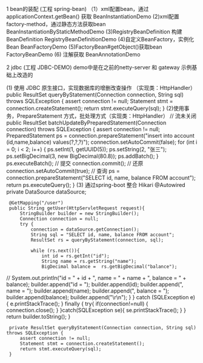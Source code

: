 1 bean的装配 (工程 spring-bean)
（1）xml配置bean，通过applicationContext.getBean() 获取
    BeanInstantiationDemo
 (2)xml配置 factory-method，通过静态方法获取bean
    BeanInstantiationByStaticMethodDemo
 (3)RegistryBeanDefinition 构建BeanDefinition
    RegistryBeanDefinitionDemo
 (4)自定义BeanFactory，实例化Bean
    BeanFactoryDemo
 (5)FactoryBean#getObject()获取bean
    FactoryBeanDemo
 (6) 注解获取
    BeanAnnotationDemo
    
2 jdbc (工程 JDBC-DEMO)
  demo中是在之前的netty-server 和 gateway 示例基础上改造的
  
 (1) 使用 JDBC 原生接口，实现数据库的增删改查操作 （实现类：HttpHandler）
    public ResultSet queryByStatement(Connection connection, String sql) throws SQLException {
        assert connection != null;
        Statement stmt = connection.createStatement();
        return stmt.executeQuery(sql);
    }
 (2)使用事务，PrepareStatement 方式，批处理方式（实现类：HttpHandler）
    // 流未关闭 
    public ResultSet batchUpdateByPreparedStatement(Connection connection) throws SQLException {
         assert connection != null;
         PreparedStatement ps = connection.prepareStatement("insert into account (id,name,balance) values(?,?,?)");
         connection.setAutoCommit(false);
         for (int i = 0; i < 2; i++) {
             ps.setInt(1, getUUID(5));
             ps.setString(2, "张三");
             ps.setBigDecimal(3, new BigDecimal(80.8));
             ps.addBatch();
         }
         ps.executeBatch();
         // 提交
         connection.commit();
         // 还原
         connection.setAutoCommit(true);
         // 查询
         ps = connection.prepareStatement("SELECT id, name, balance FROM account");
         return ps.executeQuery();
     }
 (3) 通过spring-boot 整合 Hikari
     @Autowired
     private DataSource dataSource;
 
     @GetMapping("/user")
     public String getUser(HttpServletRequest request){
         StringBuilder builder = new StringBuilder();
         Connection connection = null;
         try {
             connection = dataSource.getConnection();
             String sql = "SELECT id, name, balance FROM account";
             ResultSet rs = queryByStatement(connection, sql);
 
             while (rs.next()){
                 int id = rs.getInt("id");
                 String name = rs.getString("name");
                 BigDecimal balance =  rs.getBigDecimal("balance");
 //                System.out.println("id = " + id + ", name = " + name + ", balance = " + balance);
                 builder.append("id = ");
                 builder.append(id);
                 builder.append(", name = ");
                 builder.append(name);
                 builder.append(", balance = ");
                 builder.append(balance);
                 builder.append("\r\n");
             }
         } catch (SQLException e) {
             e.printStackTrace();
         } finally {
            try{
                 if(connection!=null) {
                     connection.close();
                 }
             }catch(SQLException se){
                 se.printStackTrace();
             }
         }
         return builder.toString();
     }
 
     private ResultSet queryByStatement(Connection connection, String sql) throws SQLException {
         assert connection != null;
         Statement stmt = connection.createStatement();
         return stmt.executeQuery(sql);
     }